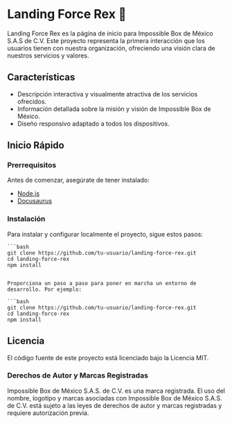 # Landing Force Rex 🦖

Landing Force Rex es la página de inicio para Impossible Box de México S.A.S de C.V. Este proyecto representa la primera interacción que los usuarios tienen con nuestra organización, ofreciendo una visión clara de nuestros servicios y valores.

## Características

- Descripción interactiva y visualmente atractiva de los servicios ofrecidos.
- Información detallada sobre la misión y visión de Impossible Box de México.
- Diseño responsivo adaptado a todos los dispositivos.

## Inicio Rápido

### Prerrequisitos

Antes de comenzar, asegúrate de tener instalado:

- [Node.js](https://nodejs.org/)
- [Docusaurus](https://docusaurus.io/)
### Instalación

Para instalar y configurar localmente el proyecto, sigue estos pasos:

    ```bash
    git clone https://github.com/tu-usuario/landing-force-rex.git
    cd landing-force-rex
    npm install
    
    
    Proporciona un paso a paso para poner en marcha un entorno de desarrollo. Por ejemplo:
    
    ```bash
    git clone https://github.com/tu-usuario/landing-force-rex.git
    cd landing-force-rex
    npm install

## Licencia

El código fuente de este proyecto está licenciado bajo la Licencia MIT.

### Derechos de Autor y Marcas Registradas

Impossible Box de México S.A.S. de C.V. es una marca registrada. El uso del nombre, logotipo y marcas asociadas con Impossible Box de México S.A.S. de C.V. está sujeto a las leyes de derechos de autor y marcas registradas y requiere autorización previa.
